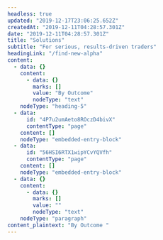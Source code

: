 ```yaml
---
headless: true
updated: "2019-12-17T23:06:25.652Z"
createdAt: "2019-12-11T04:28:57.301Z"
date: "2019-12-11T04:28:57.301Z"
title: "Solutions"
subtitle: "For serious, results-driven traders"
headingLink: "/find-new-alpha"
content:
  - data: {}
    content:
      - data: {}
        marks: []
        value: "By Outcome"
        nodeType: "text"
    nodeType: "heading-5"
  - data:
      id: "4P7u2umAeto8ROczD4bivX"
      contentType: "page"
    content: []
    nodeType: "embedded-entry-block"
  - data:
      id: "56HSI6RTX1wipYCvYQVfh"
      contentType: "page"
    content: []
    nodeType: "embedded-entry-block"
  - data: {}
    content:
      - data: {}
        marks: []
        value: ""
        nodeType: "text"
    nodeType: "paragraph"
content_plaintext: "By Outcome "
---
```

